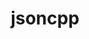 ---
title: "jsoncpp"
layout: cache
category: package
meta: {"versions": ["1.9.4"], "compilers": ["gcc@7.3.1"]}
spec_files: 
 - spec-0.json
spec_names:
 - 'jsoncpp@1.9.4%gcc@7.3.1~ipo build_type=RelWithDebInfo cxxstd=default arch=linux-amzn2-x86_64'
---